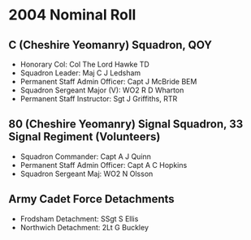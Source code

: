 # 2004 Nominal Roll

## C (Cheshire Yeomanry) Squadron, QOY

* Honorary Col: Col The Lord Hawke TD
* Squadron Leader: Maj C J Ledsham
* Permanent Staff Admin Officer: Capt J McBride BEM
* Squadron Sergeant Major (V): WO2 R D Wharton
* Permanent Staff Instructor: Sgt J Griffiths, RTR

## 80 (Cheshire Yeomanry) Signal Squadron, 33 Signal Regiment (Volunteers)

* Squadron Commander: Capt A J Quinn
* Permanent Staff Admin Officer: Capt A C Hopkins
* Squadron Sergeant Maj: WO2 N Olsson

## Army Cadet Force Detachments

* Frodsham Detachment: SSgt S Ellis
* Northwich Detachment: 2Lt G Buckley
